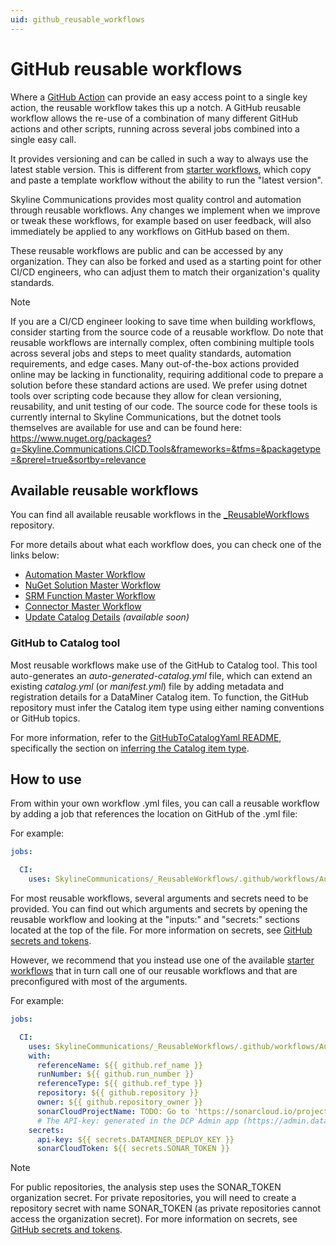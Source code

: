 ```yaml
---
uid: github_reusable_workflows
---
```


# GitHub reusable workflows

Where a [GitHub Action](xref:Marketplace_deployment_action) can provide an easy access point to a single key action, the reusable workflow takes this up a notch. A GitHub reusable workflow allows the re-use of a combination of many different GitHub actions and other scripts, running across several jobs combined into a single easy call.

It provides versioning and can be called in such a way to always use the latest stable version. This is different from [starter workflows](xref:github_starter_workflows), which copy and paste a template workflow without the ability to run the "latest version".

Skyline Communications provides most quality control and automation through reusable workflows. Any changes we implement when we improve or tweak these workflows, for example based on user feedback, will also immediately be applied to any workflows on GitHub based on them.

These reusable workflows are public and can be accessed by any organization. They can also be forked and used as a starting point for other CI/CD engineers, who can adjust them to match their organization's quality standards.

> [!NOTE]
> If you are a CI/CD engineer looking to save time when building workflows, consider starting from the source code of a reusable workflow. Do note that reusable workflows are internally complex, often combining multiple tools across several jobs and steps to meet quality standards, automation requirements, and edge cases. Many out-of-the-box actions provided online may be lacking in functionality, requiring additional code to prepare a solution before these standard actions are used. We prefer using dotnet tools over scripting code because they allow for clean versioning, reusability, and unit testing of our code. The source code for these tools is currently internal to Skyline Communications, but the dotnet tools themselves are available for use and can be found here: <https://www.nuget.org/packages?q=Skyline.Communications.CICD.Tools&frameworks=&tfms=&packagetype=&prerel=true&sortby=relevance>

## Available reusable workflows

You can find all available reusable workflows in the [_ReusableWorkflows](https://github.com/SkylineCommunications/_ReusableWorkflows/tree/main/.github/workflows) repository.

For more details about what each workflow does, you can check one of the links below:

- [Automation Master Workflow](xref:github_reusable_workflows_automation_master_workflow)
- [NuGet Solution Master Workflow](xref:github_reusable_workflows_nuget_solution_master_workflow)
- [SRM Function Master Workflow](xref:github_reusable_workflows_srm_function_master_workflow)
- [Connector Master Workflow](xref:github_reusable_workflows_connector_master_workflow)
- [Update Catalog Details](xref:github_reusable_workflows_update_catalog_details) *(available soon)*

### GitHub to Catalog tool

Most reusable workflows make use of the GitHub to Catalog tool. This tool auto-generates an *auto-generated-catalog.yml* file, which can extend an existing *catalog.yml* (or *manifest.yml*) file by adding metadata and registration details for a DataMiner Catalog item. To function, the GitHub repository must infer the Catalog item type using either naming conventions or GitHub topics.

For more information, refer to the [GitHubToCatalogYaml README](https://github.com/SkylineCommunications/Skyline.DataMiner.CICD.Tools.GitHubToCatalogYaml#readme-body-tab), specifically the section on [inferring the Catalog item type](https://github.com/SkylineCommunications/Skyline.DataMiner.CICD.Tools.GitHubToCatalogYaml?tab=readme-ov-file#inferring-catalog-item-type).

## How to use

From within your own workflow .yml files, you can call a reusable workflow by adding a job that references the location on GitHub of the .yml file:

For example:

```yml
jobs:

  CI:
    uses: SkylineCommunications/_ReusableWorkflows/.github/workflows/Automation Master Workflow.yml@main
```

For most reusable workflows, several arguments and secrets need to be provided. You can find out which arguments and secrets by opening the reusable workflow and looking at the "inputs:" and "secrets:" sections located at the top of the file. For more information on secrets, see [GitHub secrets and tokens](xref:GitHub_Secrets).

However, we recommend that you instead use one of the available [starter workflows](xref:github_starter_workflows) that in turn call one of our reusable workflows and that are preconfigured with most of the arguments.

For example:

```yml
jobs:

  CI:
    uses: SkylineCommunications/_ReusableWorkflows/.github/workflows/Automation Master Workflow.yml@main
    with:
      referenceName: ${{ github.ref_name }}
      runNumber: ${{ github.run_number }}
      referenceType: ${{ github.ref_type }}
      repository: ${{ github.repository }}
      owner: ${{ github.repository_owner }}
      sonarCloudProjectName: TODO: Go to 'https://sonarcloud.io/projects/create' and create a project. Then enter the id of the project as mentioned in the SonarCloud project URL here.
      # The API-key: generated in the DCP Admin app (https://admin.dataminer.services/) as authentication for a certain DataMiner System.
    secrets:
      api-key: ${{ secrets.DATAMINER_DEPLOY_KEY }}
      sonarCloudToken: ${{ secrets.SONAR_TOKEN }}
```

> [!NOTE]
> For public repositories, the analysis step uses the SONAR_TOKEN organization secret. For private repositories, you will need to create a repository secret with name SONAR_TOKEN (as private repositories cannot access the organization secret). For more information on secrets, see [GitHub secrets and tokens](xref:GitHub_Secrets).
